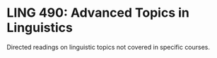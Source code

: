 # LING 490: Advanced Topics in Linguistics

Directed readings on linguistic topics not covered in specific courses.